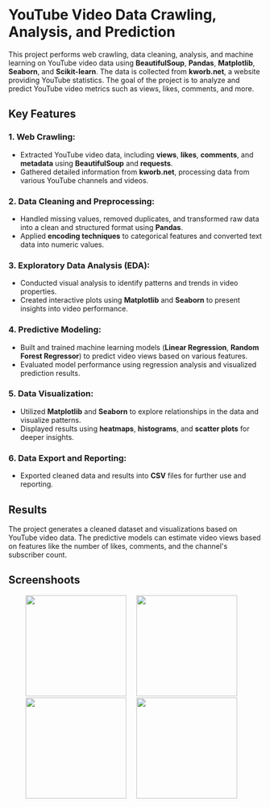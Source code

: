 # YouTube Video Data Crawling, Analysis, and Prediction

This project performs web crawling, data cleaning, analysis, and machine learning on YouTube video data using **BeautifulSoup**, **Pandas**, **Matplotlib**, **Seaborn**, and **Scikit-learn**. The data is collected from **kworb.net**, a website providing YouTube statistics. The goal of the project is to analyze and predict YouTube video metrics such as views, likes, comments, and more.

## Key Features

### 1. **Web Crawling**:
- Extracted YouTube video data, including **views**, **likes**, **comments**, and **metadata** using **BeautifulSoup** and **requests**.
- Gathered detailed information from **kworb.net**, processing data from various YouTube channels and videos.

### 2. **Data Cleaning and Preprocessing**:
- Handled missing values, removed duplicates, and transformed raw data into a clean and structured format using **Pandas**.
- Applied **encoding techniques** to categorical features and converted text data into numeric values.

### 3. **Exploratory Data Analysis (EDA)**:
- Conducted visual analysis to identify patterns and trends in video properties.
- Created interactive plots using **Matplotlib** and **Seaborn** to present insights into video performance.

### 4. **Predictive Modeling**:
- Built and trained machine learning models (**Linear Regression**, **Random Forest Regressor**) to predict video views based on various features.
- Evaluated model performance using regression analysis and visualized prediction results.

### 5. **Data Visualization**:
- Utilized **Matplotlib** and **Seaborn** to explore relationships in the data and visualize patterns.
- Displayed results using **heatmaps**, **histograms**, and **scatter plots** for deeper insights.

### 6. **Data Export and Reporting**:
- Exported cleaned data and results into **CSV** files for further use and reporting.


## Results

The project generates a cleaned dataset and visualizations based on YouTube video data. The predictive models can estimate video views based on features like the number of likes, comments, and the channel's subscriber count.

## **Screenshoots**
<div align="center">
   <img src="https://github.com/user-attachments/assets/b5a3fcf7-85b1-492b-9653-5190f6b9cd5e" width="200" />
  &nbsp;&nbsp;&nbsp;
  <img src="https://github.com/user-attachments/assets/8fca582c-13e4-49b7-aac4-448de82968b3" width="200" />
  &nbsp;&nbsp;&nbsp;
  <img src="https://github.com/user-attachments/assets/18dff8c4-1837-4af0-84c9-7949d81de458" width="200" />
  &nbsp;&nbsp;&nbsp;
  <img src="https://github.com/user-attachments/assets/8d0d45b2-7fae-4c99-861c-cf46bfdcd027" width="200" />
  &nbsp;&nbsp;&nbsp;


  
